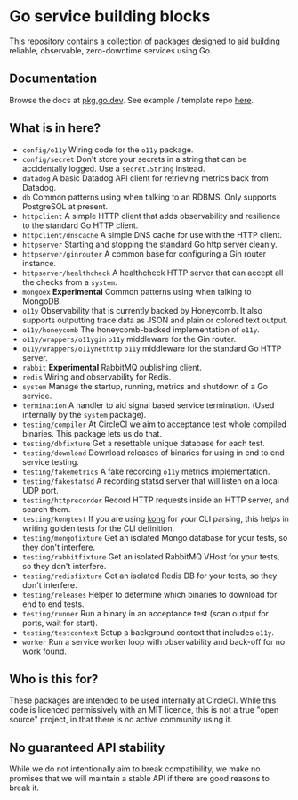 # Go service building blocks
This repository contains a collection of packages designed to aid building
reliable, observable, zero-downtime services using Go.

## Documentation

Browse the docs at [pkg.go.dev](https://pkg.go.dev/github.com/circleci/ex).
See example / template repo [here](https://github.com/circleci/ex-service-template).

## What is in here?
- `config/o11y` Wiring code for the `o11y` package.
- `config/secret` Don't store your secrets in a string that can be accidentally logged.
  Use a `secret.String` instead.
- `datadog` A basic Datadog API client for retrieving metrics back from Datadog.
- `db` Common patterns using when talking to an RDBMS. Only supports PostgreSQL at present.
- `httpclient` A simple HTTP client that adds observability and resilience to the standard
  Go HTTP client.
- `httpclient/dnscache` A simple DNS cache for use with the HTTP client.
- `httpserver` Starting and stopping the standard Go http server cleanly.
- `httpserver/ginrouter` A common base for configuring a Gin router instance.
- `httpserver/healthcheck` A healthcheck HTTP server that can accept all the checks from a `system`.
- `mongoex` **Experimental** Common patterns using when talking to MongoDB.
- `o11y` Observability that is currently backed by Honeycomb. It also supports outputting
  trace data as JSON and plain or colored text output.
- `o11y/honeycomb` The honeycomb-backed implementation of `o11y`.
- `o11y/wrappers/o11ygin` `o11y` middleware for the Gin router.
- `o11y/wrappers/o11ynethttp` `o11y` middleware for the standard Go HTTP server.
- `rabbit` **Experimental** RabbitMQ publishing client.
- `redis` Wiring and observability for Redis.
- `system` Manage the startup, running, metrics and shutdown of a Go service.
- `termination` A handler to aid signal based service termination. (Used internally by
  the `system` package).
- `testing/compiler` At CircleCI we aim to acceptance test whole compiled binaries. This
  package lets us do that.
- `testing/dbfixture` Get a resettable unique database for each test.
- `testing/download` Download releases of binaries for using in end to end service testing.
- `testing/fakemetrics` A fake recording `o11y` metrics implementation.
- `testing/fakestatsd` A recording statsd server that will listen on a local UDP port.
- `testing/httprecorder` Record HTTP requests inside an HTTP server, and search them.
- `testing/kongtest` If you are using [kong](https://github.com/alecthomas/kong) for your
  CLI parsing, this helps in writing golden tests for the CLI definition.
- `testing/mongofixture` Get an isolated Mongo database for your tests, so they don't interfere.
- `testing/rabbitfixture` Get an isolated RabbitMQ VHost for your tests, so they don't interfere.
- `testing/redisfixture` Get an isolated Redis DB for your tests, so they don't interfere.
- `testing/releases` Helper to determine which binaries to download for end to end tests.
- `testing/runner` Run a binary in an acceptance test (scan output for ports, wait for start). 
- `testing/testcontext` Setup a background context that includes `o11y`.
- `worker` Run a service worker loop with observability and back-off for no work found.

## Who is this for?
These packages are intended to be used internally at CircleCI. While this code is licenced
permissively with an MIT licence, this is not a true "open source" project, in that there is
no active community using it. 

## No guaranteed API stability
While we do not intentionally aim to break compatibility, we make no promises that we will
maintain a stable API if there are good reasons to break it.

